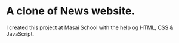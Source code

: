 # A clone of News website.

I created this project at Masai School with the help og HTML, CSS & JavaScript.
